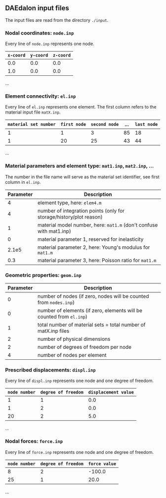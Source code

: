 ## DAEdalon input files

The input files are read from the directory `./input`.

### Nodal coordinates: `node.inp`
Every line of `node.inp` represents one node.

`x-coord` | `y-coord` | `z-coord`
--- | --- | ---
0.0 | 0.0 | 0.0
1.0 | 0.0 | 0.0
...

### Element connectivity: `el.inp`
Every line of `el.inp` represents one element.
The first column refers to the material input file `matX.inp`.

`material set number` | `first node` | `second node` | ... | `last node`
--- | --- | --- | --- | ---
1 | 1 | 3 | 85 | 18
1 | 20 | 25 | 43 | 44
...

### Material parameters and element type: `mat1.inp`, `mat2.inp`, ...
The number in the file name will serve as the material set identifier, see first column in `el.inp`.

Parameter | Description
--- | ---
4 | element type, here: `elem4.m`
4 | number of integration points (only for storage/history/plot reason)
1 | material model number, here: `mat1.m` (don't confuse with mat1.inp)
0 | material parameter 1, reserved for inelasticity
2.1e5 | material parameter 2, here: Young's modulus for `mat1.m`
0.3 | material parameter 3, here: Poisson ratio for `mat1.m`

### Geometric properties: `geom.inp`
Parameter | Description
--- | ---
0 | number of nodes (if zero, nodes will be counted from `nodes.inp`)
0 | number of elements (if zero, elements will be counted from `el.inp`)
1 | total number of material sets = total number of matX.inp files
2 | number of physical dimensions
2 | number of degrees of freedom per node
4 | number of nodes per element

### Prescribed displacements: `displ.inp`
Every line of `displ.inp` represents one node and one degree of freedom.

`node number` | `degree of freedom` | `displacement value`
--- | --- | ---
1 | 1 | 0.0
1 | 2 | 0.0
20 | 2 | 5.0
...

### Nodal forces: `force.inp`
Every line of `force.inp` represents one node and one degree of freedom.

`node number` | `degree of freedom` | `force value`
--- | --- | ---
8 | 2 | -100.0
25 | 1 | 20.0
...
